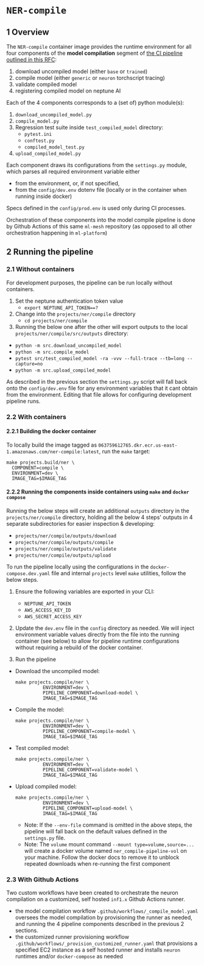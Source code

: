 # `NER-compile`

## 1 Overview

The `NER-compile` container image provides the runtime environment for all four components of the
**model compilation** segment of
[the CI pipeline outlined in this RFC](https://onclusive01-my.sharepoint.com/:w:/g/personal/sebastian_scherer_onclusive_com/EXMw2nQrwSpBn4uKzY90Hb4BBFq1NHsYByDAo9-uc83iLg?e=B9ULGd):

1. download uncompiled model (either `base` or `trained`)
2. compile model (either `generic` or `neuron` torchscript tracing)
3. validate compiled model
4. registering compiled model on neptune AI

Each of the 4 components corresponds to a (set of) python module(s):

1. `download_uncompiled_model.py`
2. `compile_model.py`
3. Regression test suite inside `test_compiled_model` directory:
   - `pytest.ini`
   - `conftest.py`
   - `compiled_model_test.py`
4. `upload_compiled_model.py`

Each component draws its configurations from the `settings.py` module, which parses all required
environment variable either

- from the environment, or, if not specified,
- from the `config/dev.env` dotenv file (locally or in the container when running inside docker)

Specs defined in the `config/prod.env` is used only during CI processes.

Orchestration of these components into the model compile pipeline is done by Github Actions of this
same `ml-mesh` repository (as opposed to all other orchestration happening in `ml-platform`)

## 2 Running the pipeline

### 2.1 Without containers

For development purposes, the pipeline can be run locally without containers.

1. Set the neptune authentication token value
   - `export NEPTUNE_API_TOKEN==?`
2. Change into the `projects/ner/compile` directory
   - `cd projects/ner/compile`
3. Running the below one after the other will export outputs to the local
   `projects/ner/compile/src/outputs` directory:

- `python -m src.download_uncompiled_model`
- `python -m src.compile_model`
- `pytest src/test_compiled_model -ra -vvv --full-trace --tb=long --capture=no`
- `python -m src.upload_compiled_model`

As described in the previous section the `settings.py` script will fall back onto the
`config/dev.env` file for any environment variables that it cant obtain from the environment.
Editing that file allows for configuring development pipeline runs.

### 2.2 With containers

#### 2.2.1 Building the docker container

To locally build the image tagged as
`063759612765.dkr.ecr.us-east-1.amazonaws.com/ner-compile:latest`, run the `make` target:

```make
make projects.build/ner \
  COMPONENT=compile \
  ENVIRONMENT=dev \
  IMAGE_TAG=$IMAGE_TAG
```

#### 2.2.2 Running the components inside containers using `make` and `docker compose`

Running the below steps will create an additional `outputs` directory in the
`projects/ner/compile` directory, holding all the below 4 steps' outputs in 4 separate
subdirectories for easier inspection & developing:

- `projects/ner/compile/outputs/download`
- `projects/ner/compile/outputs/compile`
- `projects/ner/compile/outputs/validate`
- `projects/ner/compile/outputs/upload`

To run the pipeline locally using the configurations in the `docker-compose.dev.yaml` file and internal `projects` level `make` utilities, follow the below steps.

1. Ensure the following variables are exported in your CLI:

   - `NEPTUNE_API_TOKEN`
   - `AWS_ACCESS_KEY_ID`
   - `AWS_SECRET_ACCESS_KEY`

2. Update the `dev.env` file in the `config` directory as needed. We will inject environment
   variable values directly from the file into the running container (see below) to allow for
   pipeline runtime configurations without requiring a rebuild of the docker container.

3. Run the pipeline

- Download the uncompiled model:

  ```docker
  make projects.compile/ner \
            ENVIRONMENT=dev \
            PIPELINE_COMPONENT=download-model \
            IMAGE_TAG=$IMAGE_TAG
  ```

- Compile the model:

  ```docker
  make projects.compile/ner \
            ENVIRONMENT=dev \
            PIPELINE_COMPONENT=compile-model \
            IMAGE_TAG=$IMAGE_TAG
  ```

- Test compiled model:

  ```docker
  make projects.compile/ner \
            ENVIRONMENT=dev \
            PIPELINE_COMPONENT=validate-model \
            IMAGE_TAG=$IMAGE_TAG
  ```

- Upload compiled model:

  ```docker
  make projects.compile/ner \
            ENVIRONMENT=dev \
            PIPELINE_COMPONENT=upload-model \
            IMAGE_TAG=$IMAGE_TAG
  ```

  - Note: If the `--env-file` command is omitted in the above steps,
    the pipeline will fall back on the default values defined in the `settings.py` file.
  - Note: The `volume` mount command `--mount type=volume,source=...` will create a docker volume
    named `ner_compile-pipeline-vol` on your machine. Follow the docker docs to remove it to unblock repeated
    downloads when re-running the first component

### 2.3 With Github Actions

Two custom workflows have been created to orchestrate the neuron compilation on a customized, self
hosted `inf1.x` Github Actions runner.

- the model compilation workflow `.github/workflows/_compile_model.yaml` oversees the model
  compilation by provisioning the runner as needed, and running the 4 pipeline components described
  in the previous 2 sections.
- the customized runner provisioning workflow `.github/workflows/_provision_customized_runner.yaml`
  that provisions a specified EC2 instance as a self hosted runner and installs `neuron` runtimes
  and/or `docker-compose` as needed
